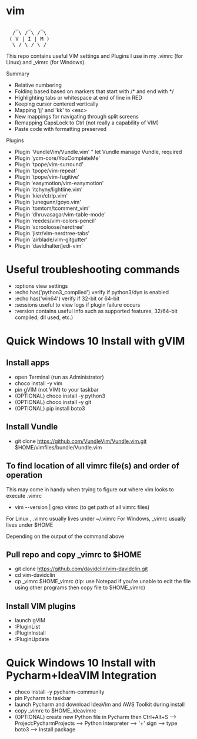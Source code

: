 # vim

<pre>
   _   _   _  
  / \ / \ / \ 
 ( V | I | M )
  \_/ \_/ \_/ 
</pre>

This repo contains useful VIM settings and Plugins I use in my .vimrc (for Linux) and _vimrc (for Windows).

Summary
- Relative numbering
- Folding based based on markers that start with /* and end with */
- Highlighting tabs or whitespace at end of line in RED
- Keeping cursor centered vertically
- Mapping 'jj' and 'kk' to \<esc\>
- New mappings for navigating through split screens
- Remapping CapsLock to Ctrl (not really a capability of VIM)
- Paste code with formatting preserved

Plugins
- Plugin 'VundleVim/Vundle.vim'   " let Vundle manage Vundle, required
- Plugin 'ycm-core/YouCompleteMe'
- Plugin 'tpope/vim-surround'
- Plugin 'tpope/vim-repeat'
- Plugin 'tpope/vim-fugitive'
- Plugin 'easymotion/vim-easymotion'
- Plugin 'itchyny/lightline.vim'
- Plugin 'kien/ctrlp.vim'
- Plugin 'junegunn/goyo.vim'
- Plugin 'tomtom/tcomment_vim'
- Plugin 'dhruvasagar/vim-table-mode'
- Plugin 'reedes/vim-colors-pencil'
- Plugin 'scrooloose/nerdtree'
- Plugin 'jistr/vim-nerdtree-tabs'
- Plugin 'airblade/vim-gitgutter'
- Plugin 'davidhalter/jedi-vim'

# Useful troubleshooting commands
- :options                            view settings
- :echo has('python3_compiled')       verify if python3/dyn is enabled
- :echo has('win64')                  verify if 32-bit or 64-bit
- :sessions                           useful to view logs if plugin failure occurs
- :version                            contains useful info such as supported features, 32/64-bit compiled, dll used, etc.)

# Quick Windows 10 Install with gVIM 

## Install apps
- open Terminal (run as Administrator)
- choco install -y vim 
- pin gVIM (not VIM) to your taskbar
- (OPTIONAL) choco install -y python3
- (OPTIONAL) choco install -y git 
- (OPTIONAL) pip install boto3

## Install Vundle
- git clone https://github.com/VundleVim/Vundle.vim.git $HOME/vimfiles/bundle/Vundle.vim  

## To find location of all vimrc file(s) and order of operation
This may come in handy when trying to figure out where vim looks to execute .vimrc
- vim --version | grep vimrc  (to get path of all vimrc files)

For Linux  , .vimrc usually lives under ~/.vimrc
For Windows, _vimrc usually lives under $HOME

Depending on the output of the command above
## Pull repo and copy _vimrc to $HOME
- git clone https://github.com/davidclin/vim-davidclin.git
- cd vim-davidclin
- cp _vimrc $HOME\_vimrc  (tip: use Notepad if you're unable to edit the file using other programs then copy file to $HOME\_vimrc)

## Install VIM plugins
- launch gVIM
- :PluginList
- :PluginInstall
- :PluginUpdate

# Quick Windows 10 Install with Pycharm+IdeaVIM Integration  
- choco install -y pycharm-community 
- pin Pycharm to taskbar 
- launch Pycharm and download IdeaVim and AWS Toolkit during install
- copy _vimrc to $HOME\_ideavimrc
- (OPTIONAL) create new Python file in Pycharm then Ctrl+Alt+S --> Project:PycharmProjects --> Python Interpreter --> '+' sign --> type boto3 --> Install package
